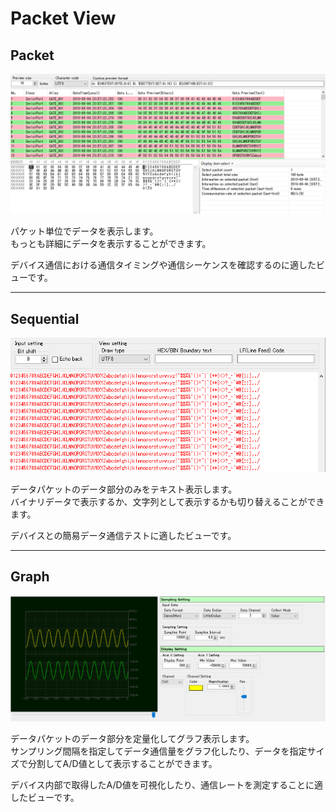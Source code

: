 <link href="../params.css" rel="stylesheet" />

# Packet View

## Packet

![image](../_images/ss-packet-view-packet.png)

パケット単位でデータを表示します。<br>
もっとも詳細にデータを表示することができます。<br>

デバイス通信における通信タイミングや通信シーケンスを確認するのに適したビューです。

----

## Sequential

![image](../_images/ss-packet-view-sequential.png)

データパケットのデータ部分のみをテキスト表示します。<br>
バイナリデータで表示するか、文字列として表示するかも切り替えることができます。<br>

デバイスとの簡易データ通信テストに適したビューです。

----

## Graph

![image](../_images/ss-packet-view-graph.png)

データパケットのデータ部分を定量化してグラフ表示します。<br>
サンプリング間隔を指定してデータ通信量をグラフ化したり、データを指定サイズで分割してA/D値として表示することができます。<br>

デバイス内部で取得したA/D値を可視化したり、通信レートを測定することに適したビューです。
